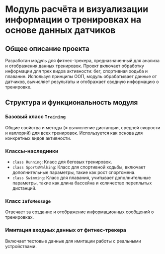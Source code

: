 # Модуль расчёта и визуализации информации о тренировках на основе данных датчиков

## Общее описание проекта
Разработан модуль для фитнес-трекера, предназначенный для анализа и отображения данных тренировок. Проект включает обработку информации для трех видов активности: бег, спортивная ходьба и плавание. Используя принципы ООП, модуль обрабатывает данные от датчиков, вычисляет результаты и отображает сводную информацию о тренировке.

## Структура и функциональность модуля

### Базовый класс `Training`
Общие свойства и методы (= вычисление дистанции, средней скорости и каллорий) для всех тренировок. Используется как основа для конкретных видов активности. 

### Классы-наследники
- `class Running`: Класс для беговых тренировок.
- `class SportsWalking`: Класс для спортивной ходьбы, включает дополнительные параметры, такие как рост спортсмена.
- `class Swimming`: Класс для плавания, учитывает дополнительные параметры, такие как длина бассейна и количество переплытых дистанций.

### Класс `InfoMessage`
Отвечает за создание и отображение информационных сообщений о тренировках.

### Имитация входных данных от фитнес-трекера
Включает тестовые данные для имитации работы с реальными устройствами.




